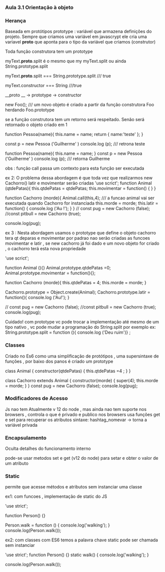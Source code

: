 ###  Aula 3.1 Orientação à objeto 

### Herança 
Baseada em protótipos 
prototype : variável que armazena definições do projeto. 
Sempre que criamos uma variável em javascrypt ele cria uma variavel __proto__ que aponta para o tipo da variável que criamos (construtor) 

Toda função construtora tem um prototype 

myText.__proto__.split é o mesmo que my myText.split ou ainda String.prototype.split

myText.__proto__.split === String.prototype.split /// true 

myText.constructor === String ///true 

__proto __ -> prototype -> constructor 

new Foo(); /// um novo objeto é criado a partir da função construtora Foo herdando Foo.prototype 

se a função construtora tem um retorno será respeitado. Senão será retornado o objeto criado em 1 

function Pessoa(name){
    this.name = name;
    return {
        name:'teste' 
    }; 
  }
  
  const p = new Pessoa ('Guilherme' )
    console.log (p);  /// retrona teste 

function Pessoa(name){
    this.name = name;
  }
   const p = new Pessoa ('Guilherme' ) 
   console.log (p);  /// retorna Guilherme 
   
  

obs  : função call passa um contexto para esta função ser executada 


ex 2: O problema dessa abordagem é que toda vez que realizarmos new Cachorro() latir e movimentar serão criadas 
'use scrict'; 
function Animal (qtdePatas){
    this.qtdePatas = qtdePatas; 
    this.movimentar = function() {
  }
  }


function Cachorro (morde){
  Animal.call(this,4); /// a funcao animal vai ser executada quando Cachorro for instanciada 
  this.morde = morde; 
  this.latir = function() {
   console.log ('Au !'); 
  }
}
//
const pug = new Cachorro (false); 
//const pitbull  = new Cachorro (true); 

console.log(pug); 

ex 3  : Nesta abordagem usamos o prototype que define o objeto cachorro tera qt deparas e movimentar por padrao 
nao serão criadas as funcoes movimentar e latir , se new cachorro já foi dado e um novo objeto for criado , o cachorro terá esta nova propriedade 

'use scrict'; 

function Animal (){}
  Animal.prototype.qtdePatas =0; 
  Animal.prototype.movimentar = function(){}; 

function Cachorro (morde){
  this.qtdePatas = 4; 
  this.morde = morde; 
}

Cachorro.prototype = Object.create(Animal); 
Cachorro.prototype.latir = function(){
  console.log ('Au!');
}

//
const pug = new Cachorro (false); 
//const pitbull  = new Cachorro (true); 
console.log(pug); 

Cuidado! com prototype vc pode trocar a implementação até mesmo de um tipo nativo , vc pode mudar 
a programação do String.split por exemplo 
ex: String.prototype.split = function (){ console.log ('Deu ruim')} ; 



### Classes 

Criado no Es6 como uma simplificação de protótipos , uma supersintaxe de funções , por baixo 
dos panos é criado um prototype 

class Animal {
  constructor(qtdePatas) { 
    this.qtdePatas =4 ; 
    }
}

class Cachorro extends Animal {
  constructor(morde) { 
    super(4); 
    this.morde = morde; 
    }
}
const pug = new Cachorro (false); 
console.log(pug); 


### Modificadores de Acesso 
Js nao tem 
Atualmente v 12 do node , mas ainda nao tem suporte nos browsers , controla o que é privado e publico nos browsers 
usa funções get e set para recuperar os atributos 
sintaxe: 
hashtag_nomevar -> torna a variável privada 


### Encapsulamento 
Oculta detalhes do funcionamento interno 

pode-se usar metodos set e get (v12 do node) para setar e obter o valor de um atributo 



### Static

permite que acesse métodos e atributos sem instanciar uma classe 

ex1: com funcoes , implementação de static do JS 

'use strict'; 

function Person() {}

Person.walk = function () {
    console.log('walking'); 
}
console.log(Person.walk()); 

ex2: com classes com ES6 temos a palavra chave static pode ser chamada sem instanciar 

'use strict'; 
function Person() {}
    static walk()  {
    console.log('walking'); 
}

console.log(Person.walk()); 









